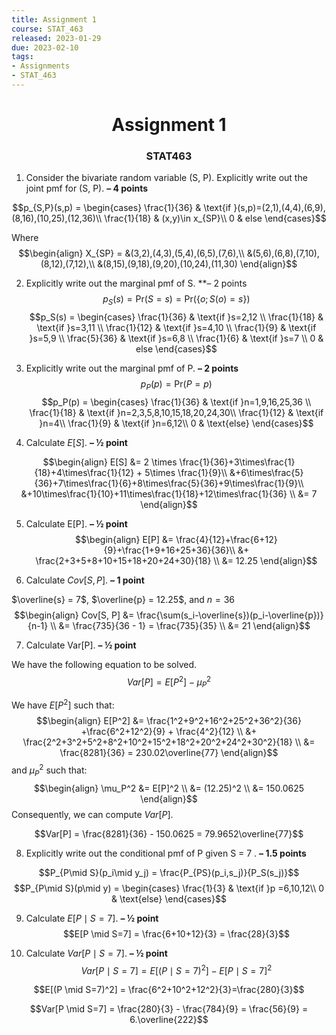 ```yaml
---
title: Assignment 1
course: STAT_463
released: 2023-01-29
due: 2023-02-10
tags:
- Assignments
- STAT_463
---
```

<center><h1>Assignment 1</h1></center>
<center><h3>STAT463</h3></center>

1) Consider the bivariate random variable (S, P). Explicitly write out the joint pmf for (S, P). **– 4 points**

$$p_{S,P}(s,p) = \begin{cases}
\frac{1}{36} & \text{if }(s,p)=(2,1),(4,4),(6,9),(8,16),(10,25),(12,36)\\
\frac{1}{18} & (x,y)\in x_{SP}\\
0 & else
\end{cases}$$

Where 
$$\begin{align}
X_{SP} = &(3,2),(4,3),(5,4),(6,5),(7,6),\\
&(5,6),(6,8),(7,10),(8,12),(7,12),\\
&(8,15),(9,18),(9,20),(10,24),(11,30)
\end{align}$$

2) Explicitly write out the marginal pmf of S. **– 2 points
$$p_S(s) = \mathrm{Pr}(S = s) = \mathrm{Pr}(\{o; S(o)=s\})$$
$$p_S(s) = \begin{cases}
\frac{1}{36} & \text{if }s=2,12 \\
\frac{1}{18} & \text{if }s=3,11 \\
\frac{1}{12} & \text{if }s=4,10 \\
\frac{1}{9} & \text{if }s=5,9 \\
\frac{5}{36} & \text{if }s=6,8 \\
\frac{1}{6} & \text{if }s=7 \\
0 & else
\end{cases}$$

3) Explicitly write out the marginal pmf of P. **– 2 points**
$$p_P(p) = \mathrm{Pr}(P=p)$$
$$p_P(p) = \begin{cases}
\frac{1}{36} & \text{if }n=1,9,16,25,36 \\
\frac{1}{18} & \text{if }n=2,3,5,8,10,15,18,20,24,30\\
\frac{1}{12} & \text{if }n=4\\
\frac{1}{9} & \text{if }n=6,12\\
0 & \text{else}
\end{cases}$$

4) Calculate $E[S]$. **– ½ point**

$$\begin{align}
E[S] &= 2 \times \frac{1}{36}+3\times\frac{1}{18}+4\times\frac{1}{12} + 5\times \frac{1}{9}\\
&+6\times\frac{5}{36}+7\times\frac{1}{6}+8\times\frac{5}{36}+9\times\frac{1}{9}\\
&+10\times\frac{1}{10}+11\times\frac{1}{18}+12\times\frac{1}{36} \\
&= 7
\end{align}$$

5) Calculate E\[P\]. **– ½ point**
$$\begin{align}
E[P] &= \frac{4}{12}+\frac{6+12}{9}+\frac{1+9+16+25+36}{36}\\
&+ \frac{2+3+5+8+10+15+18+20+24+30}{18} \\
&= 12.25
\end{align}$$

6) Calculate $Cov[S, P]$. **– 1 point**

$\overline{s} = 7$, $\overline{p} = 12.25$, and $n=36$
$$\begin{align}
Cov[S, P] &= \frac{\sum(s_i-\overline{s})(p_i-\overline{p})}{n-1} \\
&= \frac{735}{36 - 1} = \frac{735}{35} \\
&= 21
\end{align}$$


7) Calculate Var\[P\]. **– ½ point**

We have the following equation to be solved.
$$Var[P] = E[P^2] - \mu_P^2$$

We have $E[P^2]$ such that:
$$\begin{align}
E[P^2] &= \frac{1^2+9^2+16^2+25^2+36^2}{36} +\frac{6^2+12^2}{9} + \frac{4^2}{12} \\
&+ \frac{2^2+3^2+5^2+8^2+10^2+15^2+18^2+20^2+24^2+30^2}{18} \\
&= \frac{8281}{36} = 230.02\overline{77}
\end{align}$$
and $\mu_P^2$ such that:
$$\begin{align}
\mu_P^2 &= E[P]^2 \\
		&= (12.25)^2 \\
		&= 150.0625
\end{align}$$
Consequently, we can compute $Var[P]$.

$$Var[P] = \frac{8281}{36} - 150.0625 = 79.9652\overline{77}$$

8) Explicitly write out the conditional pmf of P given S = 7 . **– 1.5 points**

$$P_{P\mid S}(p_i\mid y_j) = \frac{P_{PS}(p_i,s_j)}{P_S(s_j)}$$
$$P_{P\mid S}(p\mid y) = \begin{cases}
\frac{1}{3} & \text{if }p =6,10,12\\
0 & \text{else}
\end{cases}$$

9) Calculate $E[P\mid S = 7]$. **– ½ point**
$$E[P \mid S=7] = \frac{6+10+12}{3} = \frac{28}{3}$$

10) Calculate $Var[P \mid S = 7]$. **– ½ point**
$$Var[P \mid S=7]= E[(P \mid S=7)^2] - E[P \mid S=7]^2$$

$$E[(P \mid S=7)^2] = \frac{6^2+10^2+12^2}{3}=\frac{280}{3}$$

$$Var[P \mid S=7] = \frac{280}{3} - \frac{784}{9} = \frac{56}{9} = 6.\overline{222}$$
